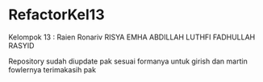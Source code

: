 # RefactorKel13

Kelompok 13 : Raien Ronariv RISYA EMHA ABDILLAH LUTHFI FADHULLAH RASYID

Repository sudah diupdate pak sesuai formanya untuk girish dan martin fowlernya
terimakasih pak
